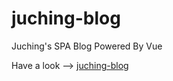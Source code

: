 # juching-blog

Juching's SPA Blog Powered By Vue

Have a look --> [juching-blog](https://juche.github.io/juching-blog/)
